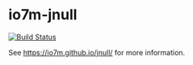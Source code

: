 io7m-jnull
==========

[![Build Status](https://travis-ci.org/io7m/jnull.svg)](https://travis-ci.org/io7m/jnull)

See https://io7m.github.io/jnull/ for more information.
